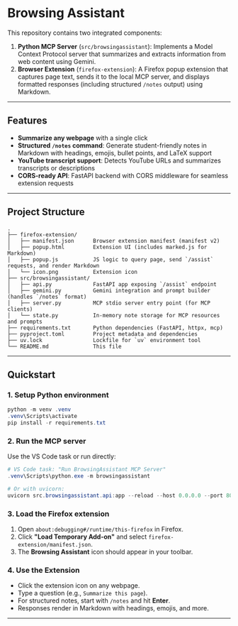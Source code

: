 # Browsing Assistant

This repository contains two integrated components:

1. **Python MCP Server** (`src/browsingassistant`): Implements a Model Context Protocol server that summarizes and extracts information from web content using Gemini.
2. **Browser Extension** (`firefox-extension`): A Firefox popup extension that captures page text, sends it to the local MCP server, and displays formatted responses (including structured `/notes` output) using Markdown.

---

## Features

- **Summarize any webpage** with a single click
- **Structured `/notes` command**: Generate student-friendly notes in Markdown with headings, emojis, bullet points, and LaTeX support
- **YouTube transcript support**: Detects YouTube URLs and summarizes transcripts or descriptions
- **CORS-ready API**: FastAPI backend with CORS middleware for seamless extension requests

---

## Project Structure

```
.
├── firefox-extension/
│   ├── manifest.json      Browser extension manifest (manifest v2)
│   ├── popup.html         Extension UI (includes marked.js for Markdown)
│   ├── popup.js           JS logic to query page, send `/assist` requests, and render Markdown
│   └── icon.png           Extension icon
├── src/browsingassistant/
│   ├── api.py             FastAPI app exposing `/assist` endpoint
│   ├── gemini.py          Gemini integration and prompt builder (handles `/notes` format)
│   ├── server.py          MCP stdio server entry point (for MCP clients)
│   └── state.py           In-memory note storage for MCP resources and prompts
├── requirements.txt       Python dependencies (FastAPI, httpx, mcp)
├── pyproject.toml         Project metadata and dependencies
├── uv.lock                Lockfile for `uv` environment tool
└── README.md              This file
```

---

## Quickstart

### 1. Setup Python environment

```powershell
python -m venv .venv
.venv\Scripts\activate
pip install -r requirements.txt
```

### 2. Run the MCP server

Use the VS Code task or run directly:

```powershell
# VS Code task: "Run BrowsingAssistant MCP Server"
.venv\Scripts\python.exe -m browsingassistant

# Or with uvicorn:
uvicorn src.browsingassistant.api:app --reload --host 0.0.0.0 --port 8000
```

### 3. Load the Firefox extension

1. Open `about:debugging#/runtime/this-firefox` in Firefox.
2. Click **"Load Temporary Add-on"** and select `firefox-extension/manifest.json`.
3. The **Browsing Assistant** icon should appear in your toolbar.

### 4. Use the Extension

- Click the extension icon on any webpage.
- Type a question (e.g., `Summarize this page`).
- For structured notes, start with `/notes` and hit **Enter**.
- Responses render in Markdown with headings, emojis, and more.

---